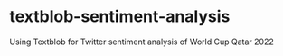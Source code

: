 # textblob-sentiment-analysis
Using Textblob for Twitter sentiment analysis of World Cup Qatar 2022
